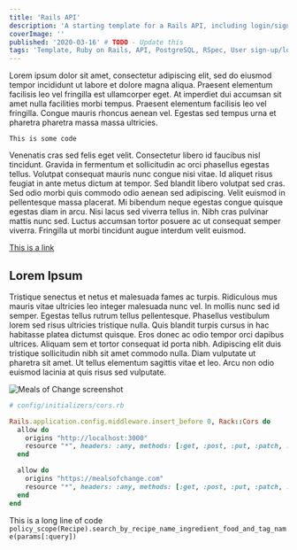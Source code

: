 ```yaml
---
title: 'Rails API'
description: 'A starting template for a Rails API, including login/sign-up functionality.' # TODO - Update this
coverImage: ''
published: '2020-03-16' # TODO - Update this
tags: 'Template, Ruby on Rails, API, PostgreSQL, RSpec, User sign-up/login, Pundit'
---
```


Lorem ipsum dolor sit amet, consectetur adipiscing elit, sed do eiusmod tempor incididunt ut labore et dolore magna aliqua. Praesent elementum facilisis leo vel fringilla est ullamcorper eget. At imperdiet dui accumsan sit amet nulla facilities morbi tempus. Praesent elementum facilisis leo vel fringilla. Congue mauris rhoncus aenean vel. Egestas sed tempus urna et pharetra pharetra massa massa ultricies.

```
This is some code
```

Venenatis cras sed felis eget velit. Consectetur libero id faucibus nisl tincidunt. Gravida in fermentum et sollicitudin ac orci phasellus egestas tellus. Volutpat consequat mauris nunc congue nisi vitae. Id aliquet risus feugiat in ante metus dictum at tempor. Sed blandit libero volutpat sed cras. Sed odio morbi quis commodo odio aenean sed adipiscing. Velit euismod in pellentesque massa placerat. Mi bibendum neque egestas congue quisque egestas diam in arcu. Nisi lacus sed viverra tellus in. Nibh cras pulvinar mattis nunc sed. Luctus accumsan tortor posuere ac ut consequat semper viverra. Fringilla ut morbi tincidunt augue interdum velit euismod.

[This is a link](#)

## Lorem Ipsum

Tristique senectus et netus et malesuada fames ac turpis. Ridiculous mus mauris vitae ultricies leo integer malesuada nunc vel. In mollis nunc sed id semper. Egestas tellus rutrum tellus pellentesque. Phasellus vestibulum lorem sed risus ultricies tristique nulla. Quis blandit turpis cursus in hac habitasse platea dictumst quisque. Eros donec ac odio tempor orci dapibus ultrices. Aliquam sem et tortor consequat id porta nibh. Adipiscing elit duis tristique sollicitudin nibh sit amet commodo nulla. Diam vulputate ut pharetra sit amet. Ut tellus elementum sagittis vitae et leo. Arcu non odio euismod lacinia at quis risus sed vulputate.

![Meals of Change screenshot](/images/meals-of-change/screenshot.png)

```rb
# config/initializers/cors.rb

Rails.application.config.middleware.insert_before 0, Rack::Cors do
  allow do
    origins "http://localhost:3000"
    resource "*", headers: :any, methods: [:get, :post, :put, :patch, :delete, :options, :head], credentials: true
  end

  allow do
    origins "https://mealsofchange.com"
    resource "*", headers: :any, methods: [:get, :post, :put, :patch, :delete, :options, :head], credentials: true
  end
end
```

This is a long line of code `policy_scope(Recipe).search_by_recipe_name_ingredient_food_and_tag_name(params[:query])`
